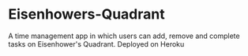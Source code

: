 # Eisenhowers-Quadrant

A time management app in which users can add, remove and complete tasks on Eisenhower's Quadrant. Deployed on Heroku
